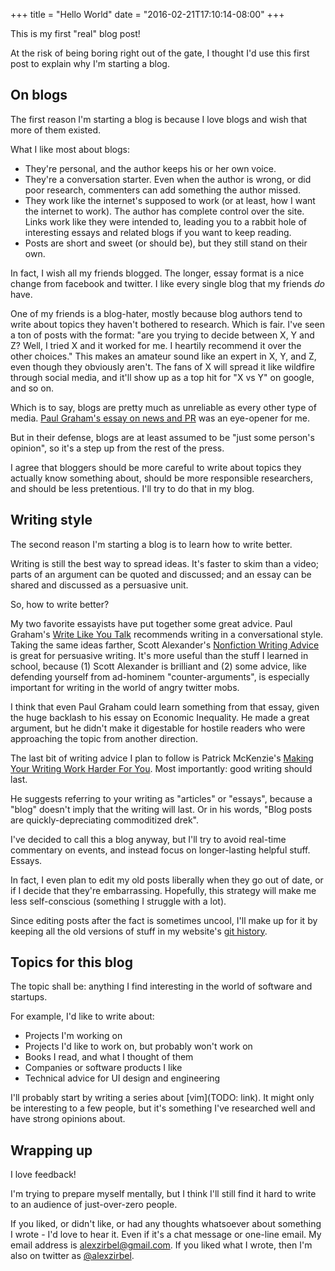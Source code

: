 +++
title = "Hello World"
date = "2016-02-21T17:10:14-08:00"
+++

This is my first "real" blog post!

At the risk of being boring right out of the gate, I thought I'd use
this first post to explain why I'm starting a blog.

## On blogs

The first reason I'm starting a blog is because I love blogs and wish that more
of them existed.

What I like most about blogs:

* They're personal, and the author keeps his or her own voice.
* They're a conversation starter. Even when the author is wrong, or did poor
  research, commenters can add something the author missed.
* They work like the internet's supposed to work (or at least, how I want the
  internet to work). The author has complete control over the site.
  Links work like they were intended to, leading you to a rabbit hole of
  interesting essays and related blogs if you want to keep reading.
* Posts are short and sweet (or should be), but they still stand on their own.

In fact, I wish all my friends blogged. The longer, essay format is a nice
change from facebook and twitter. I like every single blog that my friends _do_
have.

One of my friends is a blog-hater, mostly because blog authors tend to write
about topics they haven't bothered to research. Which is fair. I've seen a ton
of posts with the format: "are you trying to decide between X, Y and Z? Well, I
tried X and it worked for me. I heartily recommend it over the other choices."
This makes an amateur sound like an expert in X, Y, and Z, even though they
obviously aren't. The fans of X will spread it like wildfire through social
media, and it'll show up as a top hit for "X vs Y" on google, and so on.

Which is to say, blogs are pretty much as unreliable as every other type of media.
[Paul Graham's essay on news and PR](http://www.paulgraham.com/submarine.html)
was an eye-opener for me.

But in their defense, blogs are at least assumed to be "just some person's
opinion", so it's a step up from the rest of the press.

I agree that bloggers should be more careful to write about topics they
actually know something about, should be more responsible researchers, and
should be less pretentious. I'll try to do that in my blog.

## Writing style

The second reason I'm starting a blog is to learn how to write better.

Writing is still the best way to spread ideas. It's faster to skim than a
video; parts of an argument can be quoted and discussed; and an
essay can be shared and discussed as a persuasive unit.

So, how to write better?

My two favorite essayists have put together some great advice. Paul Graham's
[Write Like You Talk](http://paulgraham.com/talk.html) recommends writing
in a conversational style. Taking the same ideas farther, Scott Alexander's [Nonfiction Writing
Advice](http://slatestarcodex.com/2016/02/20/writing-advice/) is great
for persuasive writing. It's more useful than the stuff I learned in school,
because (1) Scott Alexander is brilliant and (2) some advice, like
defending yourself from ad-hominem "counter-arguments", is especially important
for writing in the world of angry twitter mobs.

I think that even Paul Graham could learn something from that essay,
given the huge backlash to his essay on Economic Inequality. He made a
great argument, but he didn't make it digestable for hostile
readers who were approaching the topic from another direction.

The last bit of writing advice I plan to follow is Patrick McKenzie's
[Making Your Writing Work Harder For You](https://training.kalzumeus.com/newsletters/archive/content-marketing-strategy).
Most importantly: good writing should last.

He suggests referring to your writing as "articles" or "essays", because a
"blog" doesn't imply that the writing will last. Or in his words, "Blog posts
are quickly-depreciating commoditized drek".

I've decided to call this a blog anyway, but I'll try to avoid real-time
commentary on events, and instead focus on longer-lasting helpful stuff.
Essays.

In fact, I even plan to edit my old posts liberally when they go out of date,
or if I decide that they're embarrassing. Hopefully, this strategy will make me
less self-conscious (something I struggle with a lot).

Since editing posts after the fact is sometimes uncool, I'll make up for it
by keeping all the old versions of stuff in my website's
[git history](https://github.com/azirbel/website).

## Topics for this blog

The topic shall be: anything I find interesting in the world of software and
startups.

For example, I'd like to write about:

* Projects I'm working on
* Projects I'd like to work on, but probably won't work on
* Books I read, and what I thought of them
* Companies or software products I like
* Technical advice for UI design and engineering

I'll probably start by writing a series about [vim](TODO: link). It might only
be interesting to a few people, but it's something I've researched well and
have strong opinions about.

## Wrapping up

I love feedback!

I'm trying to prepare myself mentally, but I think I'll still find it hard to
write to an audience of just-over-zero people.

If you liked, or didn't like, or had any thoughts whatsoever about something I
wrote - I'd love to hear it. Even if it's a chat message or one-line email. My
email address is [alexzirbel@gmail.com](mailto:alexzirbel@gmail.com). If you
liked what I wrote, then I'm also on twitter as
[@alexzirbel](https://twitter.com/alexzirbel).
